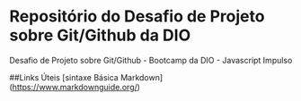 # Repositório do Desafio de Projeto sobre Git/Github da DIO
Desafio de Projeto sobre Git/Github - Bootcamp da DIO - Javascript Impulso

##Links Úteis
[sintaxe Básica Markdown] (https://www.markdownguide.org/)
